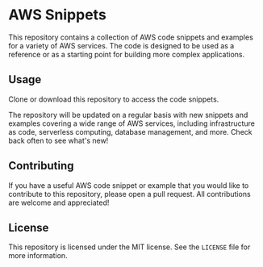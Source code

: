 # AWS Snippets

This repository contains a collection of AWS code snippets and examples for a variety of AWS services. The code is designed to be used as a reference or as a starting point for building more complex applications.

## Usage

Clone or download this repository to access the code snippets.

The repository will be updated on a regular basis with new snippets and examples covering a wide range of AWS services, including infrastructure as code, serverless computing, database management, and more. Check back often to see what's new!

## Contributing

If you have a useful AWS code snippet or example that you would like to contribute to this repository, please open a pull request. All contributions are welcome and appreciated!

## License

This repository is licensed under the MIT license. See the `LICENSE` file for more information.
